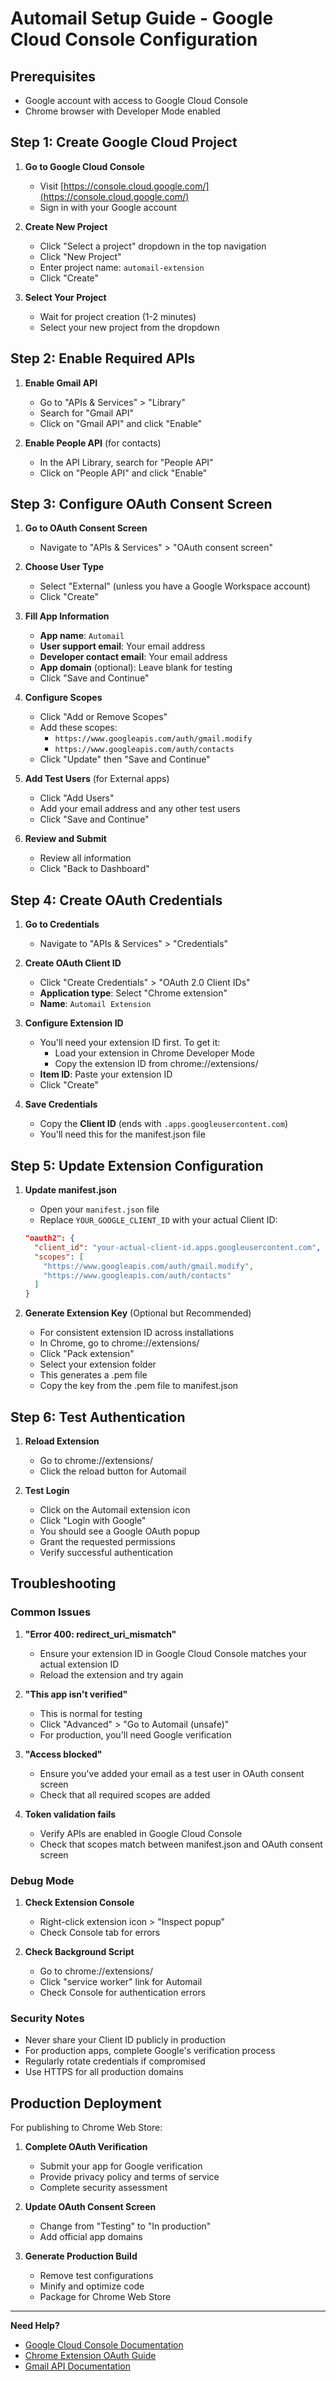 # Automail Setup Guide - Google Cloud Console Configuration

## Prerequisites
- Google account with access to Google Cloud Console
- Chrome browser with Developer Mode enabled

## Step 1: Create Google Cloud Project

1. **Go to Google Cloud Console**
   - Visit [https://console.cloud.google.com/](https://console.cloud.google.com/)
   - Sign in with your Google account

2. **Create New Project**
   - Click "Select a project" dropdown in the top navigation
   - Click "New Project"
   - Enter project name: `automail-extension`
   - Click "Create"

3. **Select Your Project**
   - Wait for project creation (1-2 minutes)
   - Select your new project from the dropdown

## Step 2: Enable Required APIs

1. **Enable Gmail API**
   - Go to "APIs & Services" > "Library"
   - Search for "Gmail API"
   - Click on "Gmail API" and click "Enable"

2. **Enable People API** (for contacts)
   - In the API Library, search for "People API"
   - Click on "People API" and click "Enable"

## Step 3: Configure OAuth Consent Screen

1. **Go to OAuth Consent Screen**
   - Navigate to "APIs & Services" > "OAuth consent screen"

2. **Choose User Type**
   - Select "External" (unless you have a Google Workspace account)
   - Click "Create"

3. **Fill App Information**
   - **App name**: `Automail`
   - **User support email**: Your email address
   - **Developer contact email**: Your email address
   - **App domain** (optional): Leave blank for testing
   - Click "Save and Continue"

4. **Configure Scopes**
   - Click "Add or Remove Scopes"
   - Add these scopes:
     - `https://www.googleapis.com/auth/gmail.modify`
     - `https://www.googleapis.com/auth/contacts`
   - Click "Update" then "Save and Continue"

5. **Add Test Users** (for External apps)
   - Click "Add Users"
   - Add your email address and any other test users
   - Click "Save and Continue"

6. **Review and Submit**
   - Review all information
   - Click "Back to Dashboard"

## Step 4: Create OAuth Credentials

1. **Go to Credentials**
   - Navigate to "APIs & Services" > "Credentials"

2. **Create OAuth Client ID**
   - Click "Create Credentials" > "OAuth 2.0 Client IDs"
   - **Application type**: Select "Chrome extension"
   - **Name**: `Automail Extension`

3. **Configure Extension ID**
   - You'll need your extension ID first. To get it:
     - Load your extension in Chrome Developer Mode
     - Copy the extension ID from chrome://extensions/
   - **Item ID**: Paste your extension ID
   - Click "Create"

4. **Save Credentials**
   - Copy the **Client ID** (ends with `.apps.googleusercontent.com`)
   - You'll need this for the manifest.json file

## Step 5: Update Extension Configuration

1. **Update manifest.json**
   - Open your `manifest.json` file
   - Replace `YOUR_GOOGLE_CLIENT_ID` with your actual Client ID:
   ```json
   "oauth2": {
     "client_id": "your-actual-client-id.apps.googleusercontent.com",
     "scopes": [
       "https://www.googleapis.com/auth/gmail.modify",
       "https://www.googleapis.com/auth/contacts"
     ]
   }
   ```

2. **Generate Extension Key** (Optional but Recommended)
   - For consistent extension ID across installations
   - In Chrome, go to chrome://extensions/
   - Click "Pack extension"
   - Select your extension folder
   - This generates a .pem file
   - Copy the key from the .pem file to manifest.json

## Step 6: Test Authentication

1. **Reload Extension**
   - Go to chrome://extensions/
   - Click the reload button for Automail

2. **Test Login**
   - Click on the Automail extension icon
   - Click "Login with Google"
   - You should see a Google OAuth popup
   - Grant the requested permissions
   - Verify successful authentication

## Troubleshooting

### Common Issues

1. **"Error 400: redirect_uri_mismatch"**
   - Ensure your extension ID in Google Cloud Console matches your actual extension ID
   - Reload the extension and try again

2. **"This app isn't verified"**
   - This is normal for testing
   - Click "Advanced" > "Go to Automail (unsafe)"
   - For production, you'll need Google verification

3. **"Access blocked"**
   - Ensure you've added your email as a test user in OAuth consent screen
   - Check that all required scopes are added

4. **Token validation fails**
   - Verify APIs are enabled in Google Cloud Console
   - Check that scopes match between manifest.json and OAuth consent screen

### Debug Mode

1. **Check Extension Console**
   - Right-click extension icon > "Inspect popup"
   - Check Console tab for errors

2. **Check Background Script**
   - Go to chrome://extensions/
   - Click "service worker" link for Automail
   - Check Console for authentication errors

### Security Notes

- Never share your Client ID publicly in production
- For production apps, complete Google's verification process
- Regularly rotate credentials if compromised
- Use HTTPS for all production domains

## Production Deployment

For publishing to Chrome Web Store:

1. **Complete OAuth Verification**
   - Submit your app for Google verification
   - Provide privacy policy and terms of service
   - Complete security assessment

2. **Update OAuth Consent Screen**
   - Change from "Testing" to "In production"
   - Add official app domains

3. **Generate Production Build**
   - Remove test configurations
   - Minify and optimize code
   - Package for Chrome Web Store

---

**Need Help?**
- [Google Cloud Console Documentation](https://cloud.google.com/docs)
- [Chrome Extension OAuth Guide](https://developer.chrome.com/docs/extensions/reference/identity/)
- [Gmail API Documentation](https://developers.google.com/gmail/api) 